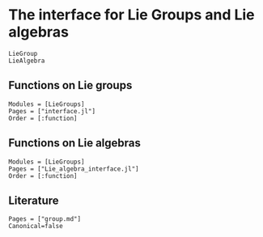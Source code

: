 # The interface for Lie Groups and Lie algebras

```@docs
LieGroup
LieAlgebra
```

## Functions on Lie groups

```@autodocs
Modules = [LieGroups]
Pages = ["interface.jl"]
Order = [:function]
```

## Functions on Lie algebras

```@autodocs
Modules = [LieGroups]
Pages = ["Lie_algebra_interface.jl"]
Order = [:function]
```

## Literature

```@bibliography
Pages = ["group.md"]
Canonical=false
```